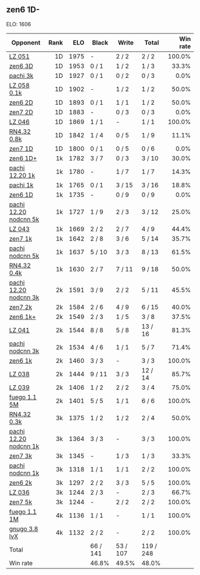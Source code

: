 ## zen6 1D- ##

ELO: 1606

Opponent | Rank | ELO | Black | Write | Total | Win rate
---------|-----:|----:|-------|-------|-------|-------:
[LZ 051](LZ%20051.md) | 1D | 1975 | - | 2 / 2 | 2 / 2 | 100.0%
[zen6 3D](zen6%203D.md) | 1D | 1953 | 0 / 1 | 1 / 2 | 1 / 3 | 33.3%
[pachi 3k](pachi%203k.md) | 1D | 1927 | 0 / 1 | 0 / 2 | 0 / 3 | 0.0%
[LZ 058 0.1k](LZ%20058%200.1k.md) | 1D | 1902 | - | 1 / 2 | 1 / 2 | 50.0%
[zen6 2D](zen6%202D.md) | 1D | 1893 | 0 / 1 | 1 / 1 | 1 / 2 | 50.0%
[zen7 2D](zen7%202D.md) | 1D | 1883 | - | 0 / 3 | 0 / 3 | 0.0%
[LZ 046](LZ%20046.md) | 1D | 1869 | 1 / 1 | - | 1 / 1 | 100.0%
[RN4.32 0.8k](RN4.32%200.8k.md) | 1D | 1842 | 1 / 4 | 0 / 5 | 1 / 9 | 11.1%
[zen7 1D](zen7%201D.md) | 1D | 1800 | 0 / 1 | 0 / 5 | 0 / 6 | 0.0%
[zen6 1D+](zen6%201D+.md) | 1k | 1782 | 3 / 7 | 0 / 3 | 3 / 10 | 30.0%
[pachi 12.20 1k](pachi%2012.20%201k.md) | 1k | 1780 | - | 1 / 7 | 1 / 7 | 14.3%
[pachi 1k](pachi%201k.md) | 1k | 1765 | 0 / 1 | 3 / 15 | 3 / 16 | 18.8%
[zen6 1D](zen6%201D.md) | 1k | 1735 | - | 0 / 9 | 0 / 9 | 0.0%
[pachi 12.20 nodcnn 5k](pachi%2012.20%20nodcnn%205k.md) | 1k | 1727 | 1 / 9 | 2 / 3 | 3 / 12 | 25.0%
[LZ 043](LZ%20043.md) | 1k | 1669 | 2 / 2 | 2 / 7 | 4 / 9 | 44.4%
[zen7 1k](zen7%201k.md) | 1k | 1642 | 2 / 8 | 3 / 6 | 5 / 14 | 35.7%
[pachi nodcnn 5k](pachi%20nodcnn%205k.md) | 1k | 1637 | 5 / 10 | 3 / 3 | 8 / 13 | 61.5%
[RN4.32 0.4k](RN4.32%200.4k.md) | 1k | 1630 | 2 / 7 | 7 / 11 | 9 / 18 | 50.0%
[pachi 12.20 nodcnn 3k](pachi%2012.20%20nodcnn%203k.md) | 2k | 1591 | 3 / 9 | 2 / 2 | 5 / 11 | 45.5%
[zen7 2k](zen7%202k.md) | 2k | 1584 | 2 / 6 | 4 / 9 | 6 / 15 | 40.0%
[zen6 1k+](zen6%201k+.md) | 2k | 1549 | 2 / 3 | 1 / 5 | 3 / 8 | 37.5%
[LZ 041](LZ%20041.md) | 2k | 1544 | 8 / 8 | 5 / 8 | 13 / 16 | 81.3%
[pachi nodcnn 3k](pachi%20nodcnn%203k.md) | 2k | 1534 | 4 / 6 | 1 / 1 | 5 / 7 | 71.4%
[zen6 1k](zen6%201k.md) | 2k | 1460 | 3 / 3 | - | 3 / 3 | 100.0%
[LZ 038](LZ%20038.md) | 2k | 1444 | 9 / 11 | 3 / 3 | 12 / 14 | 85.7%
[LZ 039](LZ%20039.md) | 2k | 1406 | 1 / 2 | 2 / 2 | 3 / 4 | 75.0%
[fuego 1.1 5M](fuego%201.1%205M.md) | 2k | 1401 | 5 / 5 | 1 / 1 | 6 / 6 | 100.0%
[RN4.32 0.3k](RN4.32%200.3k.md) | 3k | 1375 | 1 / 2 | 1 / 2 | 2 / 4 | 50.0%
[pachi 12.20 nodcnn 1k](pachi%2012.20%20nodcnn%201k.md) | 3k | 1364 | 3 / 3 | - | 3 / 3 | 100.0%
[zen7 3k](zen7%203k.md) | 3k | 1345 | - | 1 / 3 | 1 / 3 | 33.3%
[pachi nodcnn 1k](pachi%20nodcnn%201k.md) | 3k | 1318 | 1 / 1 | 1 / 1 | 2 / 2 | 100.0%
[zen6 2k](zen6%202k.md) | 3k | 1297 | 2 / 2 | 3 / 3 | 5 / 5 | 100.0%
[LZ 036](LZ%20036.md) | 3k | 1244 | 2 / 3 | - | 2 / 3 | 66.7%
[zen7 5k](zen7%205k.md) | 3k | 1244 | - | 2 / 2 | 2 / 2 | 100.0%
[fuego 1.1 1M](fuego%201.1%201M.md) | 4k | 1136 | 1 / 1 | - | 1 / 1 | 100.0%
[gnugo 3.8 lvX](gnugo%203.8%20lvX.md) | 4k | 1132 | 2 / 2 | - | 2 / 2 | 100.0%
Total | | | 66 / 141 | 53 / 107 | 119 / 248 | 
Win rate| | | 46.8% | 49.5% | 48.0% | 
